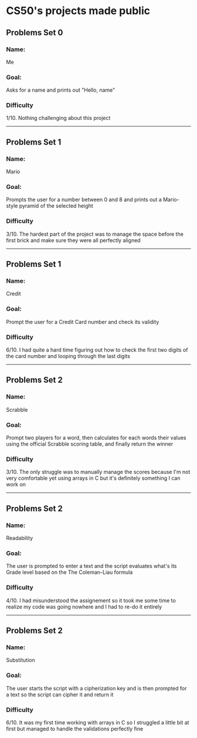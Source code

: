 # CS50's projects made public

## Problems Set 0
### Name: 
Me
### Goal: 
Asks for a name and prints out "Hello, name"
### Difficulty
1/10. Nothing challenging about this project

---

## Problems Set 1
### Name:
Mario
### Goal:
Prompts the user for a number between 0 and 8 and prints out a Mario-style pyramid of the selected height
### Difficulty
3/10. The hardest part of the project was to manage the space before the first brick and make sure they were all perfectly aligned

___

## Problems Set 1
### Name:
Credit
### Goal:
Prompt the user for a Credit Card number and check its validity
### Difficulty
6/10. I had quite a hard time figuring out how to check the first two digits of the card number and looping through the last digits

---

## Problems Set 2
### Name:
Scrabble
### Goal:
Prompt two players for a word, then calculates for each words their values using the official Scrabble scoring table, and finally return the winner
### Difficulty
3/10. The only struggle was to manually manage the scores because I'm not very comfortable yet using arrays in C but it's definitely something I can work on

---

## Problems Set 2
### Name:
Readability
### Goal:
The user is prompted to enter a text and the script evaluates what's its Grade level based on the The Coleman-Liau formula
### Difficulty
4/10. I had misunderstood the assignement so it took me some time to realize my code was going nowhere and I had to re-do it entirely

---

## Problems Set 2
### Name:
Substitution
### Goal:
The user starts the script with a cipherization key and is then prompted for a text so the script can cipher it and return it
### Difficulty
6/10. It was my first time working with arrays in C so I struggled a little bit at first but managed to handle the validations perfectly fine

